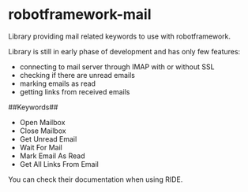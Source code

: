 robotframework-mail
===================

Library providing mail related keywords to use with robotframework.

Library is still in early phase of development and has only few features:

* connecting to mail server through IMAP with or without SSL
* checking if there are unread emails
* marking emails as read
* getting links from received emails

##Keywords##

* Open Mailbox
* Close Mailbox
* Get Unread Email
* Wait For Mail
* Mark Email As Read
* Get All Links From Email

You can check their documentation when using RIDE.
